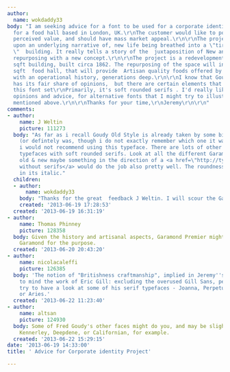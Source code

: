 ```yaml
---
author:
  name: wokdaddy33
body: "I am seeking advice for a font to be used for a corporate identity package,
  for a food hall based in London, UK.\r\nThe customer would like to portray high
  perceived value, and should have mass market appeal.\r\n\r\nThe project is based
  upon an underlying narrative of, new life being breathed into a \"tired, archaic
  \"  building. It really tells a story of the  juxtaposition of New and Old....a
  repurposing with a new concept.\r\n\r\nThe project is a redevelopment of a 500,000
  sqft building, built circa 1862. The repurposing of the space will include a 45,000
  sqft  food hall, that will provide  Artisan quality foods offered by business operators
  with an operational history, generations deep.\r\n\r\nI know that Goudy Old Style
  has its fair share of opinions,  but there are certain elements that I do like about
  this font set\r\nPrimarily, it's soft rounded serifs . I'd really like to hear your
  opinions and advice, for alternative fonts that I might try to illustrate the points
  mentioned above.\r\n\r\nThanks for your time,\r\nJeremy\r\n\r\n"
comments:
- author:
    name: J Weltin
    picture: 111273
  body: "As far as i recall Goudy Old Style is already taken by some big British warehouse
    (or defintely was, though i do not exactly remember which one it was), therefore
    i would not recommend using this typeface. There are lots of other Antique styled
    typefaces with soft rounded serifs. Look at all the different Garamonds, for example.\r\nBetween
    old & new maybe something in the direction of a <a href=\"http://typematters.de/tmt_MS.html\">typeface
    without serifs</a> would do the job also pretty well. The roundness can be found
    in its italic."
  children:
  - author:
      name: wokdaddy33
    body: "Thanks for the great  feedback J Weltin. I will scour the Garamond Family.\r\n"
    created: '2013-06-19 17:28:53'
  created: '2013-06-19 16:31:19'
- author:
    name: Thomas Phinney
    picture: 128358
  body: Given the history and artisanal aspects, Garamond Premier might be a good
    Garamond for the purpose.
  created: '2013-06-20 20:43:20'
- author:
    name: nicolacaleffi
    picture: 126385
  body: 'The notion of "Britishness craftmanship", implied in Jeremy''s request, brings
    to mind the work of Eric Gill: excluding the overused Gill Sans, perhaps one should
    try to have a look at some of his serif typefaces - Joanna, Perpetua, Golden Cockerel
    or Aries.'
  created: '2013-06-22 11:23:40'
- author:
    name: altsan
    picture: 124930
  body: Some of Fred Goudy's other faces might do you, and may be slightly less ubiquitous.
    Kennerley, Deepdene, or Californian, for example.
  created: '2013-06-22 15:29:15'
date: '2013-06-19 14:33:00'
title: ' Advice for Corporate identity Project'

---
```


